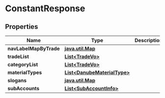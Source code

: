 

# ConstantResponse


## Properties

Name | Type | Description | Notes
------------ | ------------- | ------------- | -------------
**navLabelMapByTrade** | [**java.util.Map**](java.util.Map.md) |  |  [optional]
**tradeList** | [**List&lt;TradeVo&gt;**](TradeVo.md) |  |  [optional]
**categoryList** | [**List&lt;TradeVo&gt;**](TradeVo.md) |  |  [optional]
**materialTypes** | [**List&lt;DanubeMaterialType&gt;**](DanubeMaterialType.md) |  |  [optional]
**slogans** | [**java.util.Map**](java.util.Map.md) |  |  [optional]
**subAccounts** | [**List&lt;SubAccountInfo&gt;**](SubAccountInfo.md) |  |  [optional]



